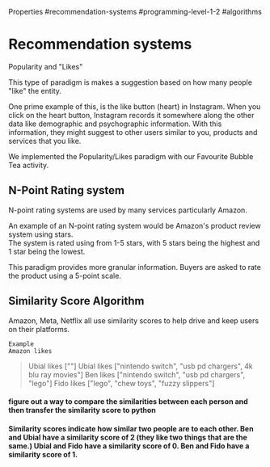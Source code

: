 Properties 
#recommendation-systems #programming-level-1-2 #algorithms

# Recommendation systems
Popularity and "Likes"

This type of paradigm is makes a suggestion based on how many people "like" the entity.

One prime example of this, is the like button (heart) in Instagram. When you click on the heart button, Instagram records it somewhere along the other data like demographic and psychographic information. With this information, they might suggest to other users similar to you, products and services that you like. 

We implemented the Popularity/Likes paradigm with our Favourite Bubble Tea activity. 

## N-Point Rating system

N-point rating systems are used by many services particularly Amazon.

An example of an N-point rating system would be Amazon's product review system using stars.  
	The system is rated using from 1-5 stars, with 5 stars being the highest and 1 star being the lowest. 

This paradigm provides more granular information. Buyers are asked to rate the product using a 5-point scale. 


## Similarity Score Algorithm

Amazon, Meta, Netflix all use similarity scores to help drive and keep users on their platforms. 

	Example
	Amazon likes

> Ubial likes [""]
> Ubial likes ["nintendo switch", "usb pd chargers", 4k blu ray movies"]
> Ben likes ["nintendo switch", "usb pd chargers", "lego"] 
> Fido likes ["lego", "chew toys", "fuzzy slippers"]

#### figure out a way to compare the similarities between each person and then transfer the similarity score to python

#### Similarity scores indicate how similar two people are to each other. Ben and Ubial have a similarity score of 2 (they like two things that are the same.) Ubial and Fido have a similarity score of 0. Ben and Fido have a similarity score of 1. 














